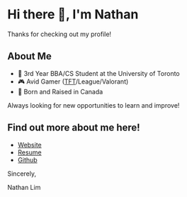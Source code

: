 # Hi there 👋, I'm Nathan
Thanks for checking out my profile!

## About Me
- 🏫 3rd Year BBA/CS Student at the University of Toronto
- 🎮 Avid Gamer ([TFT](https://lolchess.gg/profile/na/evoexdk)/League/Valorant)
- 🍁 Born and Raised in Canada

Always looking for new opportunities to learn and improve!



## Find out more about me here!
- [Website](https://nathanjslim.github.io/)
- [Resume](https://github.com/nathanjsli)
- [Github](https://github.com/nathanjslim)

Sincerely,

Nathan Lim
